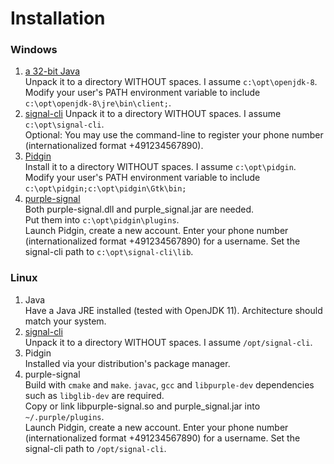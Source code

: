 # Installation

### Windows

1. [a 32-bit Java](https://github.com/AdoptOpenJDK/openjdk8-binaries/releases/)  
  Unpack it to a directory WITHOUT spaces. I assume `c:\opt\openjdk-8`.
  Modify your user's PATH environment variable to include `c:\opt\openjdk-8\jre\bin\client;`.
1. [signal-cli](https://github.com/AsamK/signal-cli/releases/tag/v0.6.8)
  Unpack it to a directory WITHOUT spaces. I assume `c:\opt\signal-cli`.  
  Optional: You may use the command-line to register your phone number (internationalized format +491234567890).
1. [Pidgin](https://sourceforge.net/projects/pidgin/files/Pidgin/2.13.0/pidgin-2.13.0-offline.exe/download)  
  Install it to a directory WITHOUT spaces. I assume `c:\opt\pidgin`.  
  Modify your user's PATH environment variable to include `c:\opt\pidgin;c:\opt\pidgin\Gtk\bin;`
1. [purple-signal](https://buildbot.hehoe.de/purple-signal/builds/)  
  Both purple-signal.dll and purple_signal.jar are needed.  
  Put them into `c:\opt\pidgin\plugins`.  
  Launch Pidgin, create a new account. Enter your phone number (internationalized format +491234567890) for a username. Set the signal-cli path to `c:\opt\signal-cli\lib`.
  
### Linux

1. Java  
  Have a Java JRE installed (tested with OpenJDK 11). Architecture should match your system.
1. [signal-cli](https://github.com/AsamK/signal-cli/releases/tag/v0.6.8)  
  Unpack it to a directory WITHOUT spaces. I assume `/opt/signal-cli`.
1. Pidgin  
  Installed via your distribution's package manager.
1. purple-signal  
  Build with `cmake` and `make`. `javac`, `gcc` and `libpurple-dev` dependencies such as `libglib-dev` are required.  
  Copy or link libpurple-signal.so and purple_signal.jar into `~/.purple/plugins`.  
  Launch Pidgin, create a new account. Enter your phone number (internationalized format +491234567890) for a username. Set the signal-cli path to `/opt/signal-cli`.
